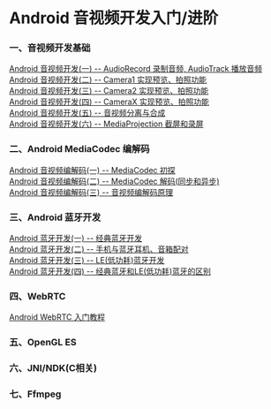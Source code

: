 # Android 音视频开发入门/进阶

### 一、音视频开发基础

[Android 音视频开发(一) -- AudioRecord 录制音频, AudioTrack 播放音频](/audio/README.md)
<br>
[Android 音视频开发(二) -- Camera1 实现预览、拍照功能](/camera1/README.md)
<br>
[Android 音视频开发(三) -- Camera2 实现预览、拍照功能](/camera2/README.md)
<br>
[Android 音视频开发(四) -- CameraX 实现预览、拍照功能](/cameraX/README.md)
<br>
[Android 音视频开发(五) -- 音视频分离与合成](/mediaExtractMux/README.md)
<br>
[Android 音视频开发(六) -- MediaProjection 截屏和录屏](/mediaProjection/README.md)

### 二、Android MediaCodec 编解码

[Android 音视频编解码(一) -- MediaCodec 初探](/mediacodec/README-MediaCodec初探.md)
<br>
[Android 音视频编解码(二) -- MediaCodec 解码(同步和异步)](/mediacodec/README-MediaCodec解码.md)
<br>
[Android 音视频编解码(三) -- 音视频编解码原理](/mediacodec/README-音视频编解码原理.md)

### 三、Android 蓝牙开发

[Android 蓝牙开发(一) -- 经典蓝牙开发](/bluetooth-classic/README.md)
<br>
[Android 蓝牙开发(二) -- 手机与蓝牙耳机、音箱配对](/bluetooth-classic/README-手机与蓝牙耳机、音箱配对.md)
<br>
[Android 蓝牙开发(三) -- LE(低功耗)蓝牙开发](/bluetooth-LE/README.md)
<br>
[Android 蓝牙开发(四) -- 经典蓝牙和LE(低功耗)蓝牙的区别](/bluetooth-LE/README-经典蓝牙和LE(低功耗)蓝牙的区别.md)

### 四、WebRTC

[Android WebRTC 入门教程](/webrtc/README.md)

### 五、OpenGL ES

### 六、JNI/NDK(C相关)

### 七、Ffmpeg

